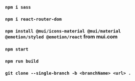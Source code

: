 ### `npm i sass`

### `npm i react-router-dom`

### `npm install @mui/icons-material @mui/material @emotion/styled @emotion/react` from mui.com



### `npm start`

### `npm run build`

### `git clone --single-branch -b <branchName> <url> .`
